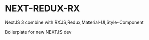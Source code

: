 # NEXT-REDUX-RX
NextJS 3 combine with RXJS,Redux,Material-UI,Style-Component

Boilerplate for new NEXTJS dev
